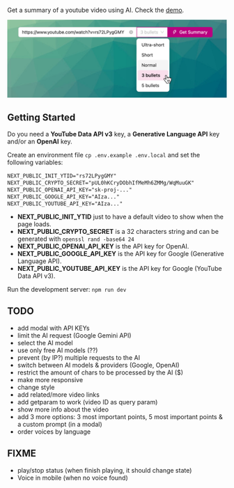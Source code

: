 Get a summary of a youtube video using AI. Check the [demo](https://yt-summary-next.vercel.app/).

![Preview](public/images/preview.jpg)

## Getting Started

Do you need a **YouTube Data API v3** key, a **Generative Language API** key and/or an **OpenAI** key.

Create an environment file `cp .env.example .env.local` and set the following variables:

```.env
NEXT_PUBLIC_INIT_YTID="rs72LPygGMY"
NEXT_PUBLIC_CRYPTO_SECRET="pUL0hKCryDObhIfMeMh6ZMMg/WqMuuGK"
NEXT_PUBLIC_OPENAI_API_KEY="sk-proj-..."
NEXT_PUBLIC_GOOGLE_API_KEY="AIza..."
NEXT_PUBLIC_YOUTUBE_API_KEY="AIza..."
```

- **NEXT_PUBLIC_INIT_YTID** just to have a default video to show when the page loads.
- **NEXT_PUBLIC_CRYPTO_SECRET** is a 32 characters string and can be generated with `openssl rand -base64 24`
- **NEXT_PUBLIC_OPENAI_API_KEY** is the API key for OpenAI.
- **NEXT_PUBLIC_GOOGLE_API_KEY** is the API key for Google (Generative Language API).
- **NEXT_PUBLIC_YOUTUBE_API_KEY** is the API key for Google (YouTube Data API v3).

Run the development server: `npm run dev`

## TODO

- add modal with API KEYs
- limit the AI request (Google Gemini API)
- select the AI model
- use only free AI models (??)
- prevent (by IP?) multiple requests to the AI
- switch between AI models & providers (Google, OpenAI)
- restrict the amount of chars to be processed by the AI ($)
- make more responsive
- change style
- add related/more video links
- add getparam to work (video ID as query param)
- show more info about the video
- add 3 more options: 3 most important points, 5 most important points & a custom prompt (in a modal)
- order voices by language

## FIXME

- play/stop status (when finish playing, it should change state)
- Voice in mobile (when no voice found)

